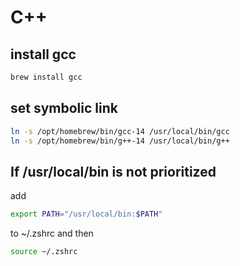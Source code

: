 # C++

## install gcc
```bash
brew install gcc
```

## set symbolic link
```bash
ln -s /opt/homebrew/bin/gcc-14 /usr/local/bin/gcc
ln -s /opt/homebrew/bin/g++-14 /usr/local/bin/g++
```

## If /usr/local/bin is not prioritized
add 
```bash
export PATH="/usr/local/bin:$PATH"
```

to ~/.zshrc and then
```bash
source ~/.zshrc
```